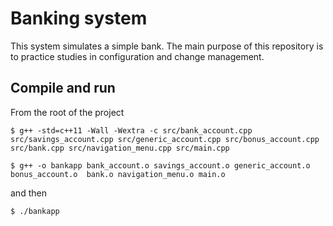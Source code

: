 # Banking system
This system simulates a simple bank. The main purpose of this repository is to practice studies in configuration and change management.

## Compile and run
From the root of the project

`$ g++ -std=c++11 -Wall -Wextra -c src/bank_account.cpp src/savings_account.cpp src/generic_account.cpp src/bonus_account.cpp  src/bank.cpp src/navigation_menu.cpp src/main.cpp`

`$ g++ -o bankapp bank_account.o savings_account.o generic_account.o bonus_account.o  bank.o navigation_menu.o main.o`

and then

`$ ./bankapp`